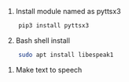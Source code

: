 1. Install module named as pyttsx3
```sh
    pip3 install pyttsx3
```
2. Bash shell install
```sh
    sudo apt install libespeak1
```
1. Make text to speech